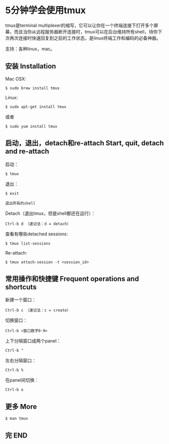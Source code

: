 # 5分钟学会使用tmux

tmux是terminal multiplexer的缩写，它可以让你在一个终端连接下打开多个屏幕，而且当你从远程服务器断开连接时，tmux可以在后台维持所有shell，待你下次再次连接时快速回复到之前的工作状态，是linux终端工作和编码的必备神器。

支持：各种linux，mac。

## 安装 Installation

Mac OSX:

	$ sudo brew install tmux

Linux:

	$ sudo apt-get install tmux

或者

	$ sudo yum install tmux

## 启动，退出，detach和re-attach Start, quit, detach and re-attach

启动：

	$ tmux

退出：

	$ exit

	退出所有的shell

Detach（退出tmux，但是shell都还在运行）：

	Ctrl-b d （速记法：d = detach）

查看有哪些detached sessions:

	$ tmux list-sessions

Re-attach:

	$ tmux attach-session -t <session_id>

## 常用操作和快捷键 Frequent operations and shortcuts

新建一个窗口：

	Ctrl-b c （速记法：c = create）

切换窗口：

	Ctrl-b <窗口数字0-9>

上下分隔窗口成两个panel：

	Ctrl-b "

左右分隔窗口：

	Ctrl-b %

在panel间切换：

	Ctrl-b o

## 更多 More

	$ man tmux

## 完 END
